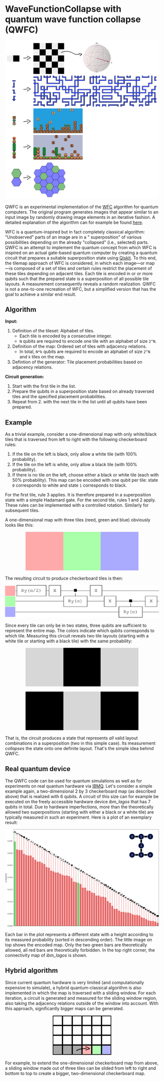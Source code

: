 # WaveFunctionCollapse with quantum wave function collapse (QWFC)

<p align="center"><img alt="example maps" src="images/examples.png"></p>

QWFC is an experimental implementation of the [WFC](https://github.com/mxgmn/WaveFunctionCollapse) algorithm for quantum
computers. The original program generates images that appear similar to an input image by randomly drawing image
elements in an iterative fashion. A detailed explanation of the algorithm can for example be
found [here](https://robertheaton.com/2018/12/17/wavefunction-collapse-algorithm).

WFC is a quantum-inspired but in fact completely classical algorithm: "Unobserved" parts of an image are in a "
superposition" of various possibilities depending on the already "collapsed" (i.e., selected) parts. QWFC is an attempt
to implement the quantum concept from which WFC is inspired on an actual gate-based quantum computer by creating a
quantum circuit that prepares a suitable superposition state using [Qiskit](https://qiskit.org/). To this end, the
tilemap approach of WFC is considered, in which each image—or map—is composed of a set of tiles and certain rules
restrict the placement of these tiles depending on adjacent tiles. Each tile is encoded in or or more qubits such that
the prepared state is a superposition of all possible tile layouts. A measurement consequently reveals a random
realization. QWFC is not a one-to-one recreation of WFC, but a simplified version that has the goal to achieve a similar
end result.

## Algorithm

**Input:**

1. Definition of the tileset: Alphabet of tiles.
    * Each tile is encoded by a consecutive integer.
    * `N` qubits are required to encode one tile with an alphabet of size `2^N`.
2. Definition of the map: Ordered set of tiles with adjacency relations.
    * In total, `N*k` qubits are required to encode an alphabet of size `2^N` and `k` tiles on the map.
3. Defintion of the generator: Tile placement probabilities based on adjacency relations.

**Circuit generation:**

1. Start with the first tile in the list.
2. Prepare the qubits in a superposition state based on already traversed tiles and the specified placement
   probabilities.
3. Repeat from 2. with the next tile in the list until all qubits have been prepared.

## Example

As a trivial example, consider a one-dimensional map with only white/black tiles that is traversed from left to right
with the following checkerboard rules:

1. If the tile on the left is black, only allow a white tile (with 100% probability).
2. If the tile on the left is white, only allow a black tile (with 100% probability).
3. If there is no tile on the left, choose either a black or white tile (each with 50% probability).
   This map can be encoded with one qubit per tile: state `0` corresponds to white and state `1` corresponds to black.

For the first tile, rule 3 applies. It is therefore prepared in a superposition state with a simple Hadamard gate. For
the second tile, rules 1 and 2 apply. These rules can be implemented with a controlled rotation. Similarly for
subsequent tiles.

A one-dimensional map with three tiles (reed, green and blue) obviously looks like this:

<p align="center"><img alt="checkerboard tiles" src="images/checker-tiles.png"></p>

The resulting circuit to produce checkerboard tiles is then:

<p align="center"><img alt="checkerboard circuit" src="images/checker-circuit.png"></p>

Since every tile can only be in two states, three qubits are sufficient to represent the entire map. The colors indicate
which qubits corresponds to which tile. Measuring this circuit reveals two tile layouts (starting with a white tile or
starting with a black tile) with the same probability:

<p align="center"><img alt="checkerboard layout A" src="images/checker-tiles-0.png"></p>
<p align="center"><img alt="checkerboard layout B" src="images/checker-tiles-1.png"></p>

That is, the circuit produces a state that represents *all* valid layout combinations in a superposition (two in this
simple case). Its measurement *collapses* the state onto one definite layout. That's the simple idea behind QWFC.

## Real quantum device

The QWFC code can be used for quantum simulations as well as for experiments on real quantum hardware via 
[IBMQ](https://www.ibm.com/quantum).
Let's consider a simple example again, a two-dimensional 2 by 3 checkerboard map (as described above) that is realized
with 6 qubits.
A circuit of this size can for example be executed on the freely accessible hardware device *ibm_lagos* that has 7 
qubits in total.
Due to hardware imperfections, more than the theoretically allowed two superpositions (starting with either a black or a
white tile) are typically measured in such an experiment.
Here is a plot of an exemplary result:

<p align="center"><img alt="quantum hardware results" src="images/hardware-sample.png"></p>

Each bar in the plot represents a different state with a height according to its measured probability (sorted in 
descending order). The little image on top shows the encoded map. Only the two green bars are theoretically allowed, all 
red bars are theoretically forbidden.
In the top right corner, the connectivity map of *ibm_lagos* is shown.

## Hybrid algorithm

Since current quantum hardware is very limited (and computationally expensive to simulate), a hybrid quantum-classical
algorithm is also implemented in which the map is traversed with a sliding window. For each iteration, a circuit is
generated and measured for the sliding window region, also taking the adjacency relations outside of the window into
account. With this approach, significantly bigger maps can be generated.

<p align="center"><img alt="hybrid algorithm" src="images/hybrid.png"></p>

For example, to extend the one-dimensional checkerboard map from above, a sliding window made out of three tiles can be
slided from left to right and bottom to top to create a bigger, two-dimensional checkerboard map.
